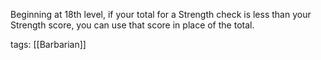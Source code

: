 Beginning at 18th level, if your total for a Strength check is less than your Strength score, you can use that score in place of the total.

tags: [[Barbarian]]